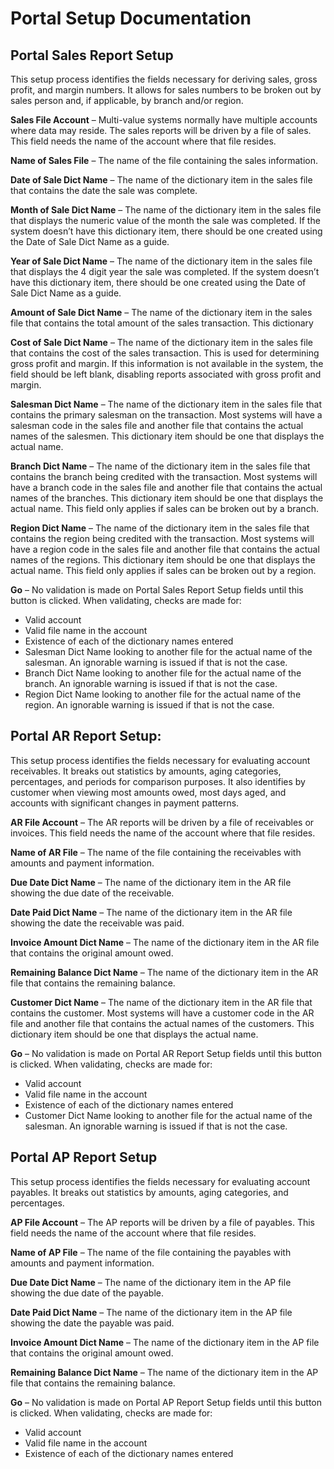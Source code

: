 # Portal Setup Documentation

<PageHeader />

## Portal Sales Report Setup

This setup process identifies the fields necessary for deriving sales, gross profit, and margin numbers.  It allows for sales numbers to be broken out by sales person and, if applicable, by branch and/or region.

**Sales File Account** – Multi-value systems normally have multiple accounts where data may reside. The sales reports will be driven by a file of sales.  This field needs the name of the account where that file resides.

**Name of Sales File** – The name of the file containing the sales information.

**Date of Sale Dict Name** – The name of the dictionary item in the sales file that contains the date the sale was complete.

**Month of Sale Dict Name** – The name of the dictionary item in the sales file that displays the numeric value of the month the sale was completed.  If the system doesn’t have this dictionary item, there should be one created using the Date of Sale Dict Name as a guide.

**Year of Sale Dict Name** – The name of the dictionary item in the sales file that displays the 4 digit year the sale was completed.  If the system doesn’t have this dictionary item, there should be one created using the Date of Sale Dict Name as a guide.

**Amount of Sale Dict Name** – The name of the dictionary item in the sales file that contains the total amount of the sales transaction.  This dictionary

**Cost of Sale Dict Name** – The name of the dictionary item in the sales file that contains the cost of the sales transaction.  This is used for determining gross profit and margin.  If this information is not available in the system, the field should be left blank, disabling reports associated with gross profit and margin.

**Salesman Dict Name** – The name of the dictionary item in the sales file that contains the primary salesman on the transaction.  Most systems will have a salesman code in the sales file and another file that contains the actual names of the salesmen.  This dictionary item should be one that displays the actual name. 

**Branch Dict Name** –  The name of the dictionary item in the sales file that contains the branch being credited with the transaction.  Most systems will have a branch code in the sales file and another file that contains the actual names of the branches.  This dictionary item should be one that displays the actual name.  This field only applies if sales can be broken out by a branch. 

**Region Dict Name** –  The name of the dictionary item in the sales file that contains the region being credited with the transaction.  Most systems will have a region code in the sales file and another file that contains the actual names of the regions.  This dictionary item should be one that displays the actual name.  This field only applies if sales can be broken out by a region. 

**Go** – No validation is made on Portal Sales Report Setup fields until this button is clicked.  When validating, checks are made for:

* Valid account
* Valid file name in the account
* Existence of each of the dictionary names entered
* Salesman Dict Name looking to another file for the actual name of the salesman.  An ignorable warning is issued if that is not the case.
* Branch Dict Name looking to another file for the actual name of the branch.  An ignorable warning is issued if that is not the case.
* Region Dict Name looking to another file for the actual name of the region.  An ignorable warning is issued if that is not the case.

## Portal AR Report Setup:

This setup process identifies the fields necessary for evaluating account receivables.  It breaks out statistics by amounts, aging categories, percentages, and periods for comparison purposes.  It also identifies by customer when viewing most amounts owed, most days aged, and accounts with significant changes in payment patterns.

**AR File Account** – The AR reports will be driven by a file of receivables or invoices.  This field needs the name of the account where that file resides.

**Name of AR File** – The name of the file containing the receivables with amounts and payment information.

**Due Date Dict Name** – The name of the dictionary item in the AR file showing the due date of the receivable.

**Date Paid Dict Name** – The name of the dictionary item in the AR file showing the date the receivable was paid.

**Invoice Amount Dict Name** – The name of the dictionary item in the AR file that contains the original amount owed.

**Remaining Balance Dict Name** – The name of the dictionary item in the AR file that contains the remaining balance.

**Customer Dict Name** – The name of the dictionary item in the AR file that contains the customer.  Most systems will have a customer code in the AR file and another file that contains the actual names of the customers.  This dictionary item should be one that displays the actual name. 

**Go** – No validation is made on Portal AR Report Setup fields until this button is clicked.  When validating, checks are made for:

* Valid account
* Valid file name in the account
* Existence of each of the dictionary names entered
* Customer Dict Name looking to another file for the actual name of the salesman.  An ignorable warning is issued if that is not the case.

## Portal AP Report Setup

This setup process identifies the fields necessary for evaluating account payables.  It breaks out statistics by amounts, aging categories, and percentages.

**AP File Account** – The AP reports will be driven by a file of payables.  This field needs the name of the account where that file resides.

**Name of AP File** – The name of the file containing the payables with amounts and payment information.

**Due Date Dict Name** – The name of the dictionary item in the AP file showing the due date of the payable.

**Date Paid Dict Name** – The name of the dictionary item in the AP file showing the date the payable was paid.

**Invoice Amount Dict Name** – The name of the dictionary item in the AP file that contains the original amount owed.

**Remaining Balance Dict Name** – The name of the dictionary item in the AP file that contains the remaining balance.

**Go** – No validation is made on Portal AP Report Setup fields until this button is clicked.  When validating, checks are made for:

* Valid account
* Valid file name in the account
* Existence of each of the dictionary names entered

</pageFooter>
